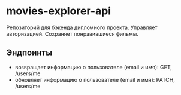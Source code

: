 # movies-explorer-api

Репозиторий для бэкенда дипломного проекта. Управляет авторизацией. Сохраняет понравившиеся фильмы.

## Эндпоинты

* возвращает информацию о пользователе (email и имя):  GET, /users/me
* обновляет информацию о пользователе (email и имя):  PATCH, /users/me
